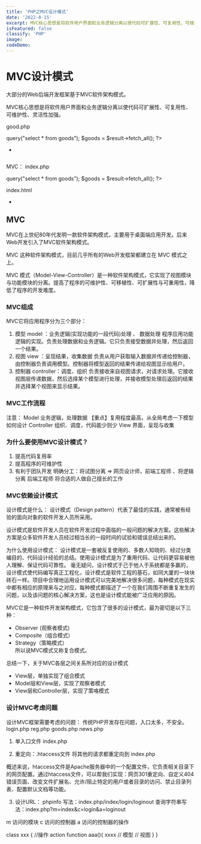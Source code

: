 ```yaml
---
title: 'PHP之MVC设计模式'
date: '2022-8-15'
excerpt: MVC核心思想是将软件用户界面和业务逻辑分离以使代码可扩展性、可复用性、可维护性、灵活性加强。
isFeatured: false
classify: 'PHP'
image:
codeDemo:
---
```


# MVC设计模式
大部分的Web后端开发框架基于MVC软件架构模式。

MVC核心思想是将软件用户界面和业务逻辑分离以使代码可扩展性、可复用性、可维护性、灵活性加强。


good.php
<?php 
	$con = mysqli();
	$result = $con->query("select * from goods");
	$goods = $result->fetch_all();
?>
<ul>
	<?php foreach($goods as $val){ ?>
	<li>
		<img src="<?php echo $val['image']?>" alt="">
		<h2><?php echo $val['title']?></h2>
	</li>
	<?php } ?>
</ul>

MVC：
index.php
<?php 
	$con = mysqli();
	$result = $con->query("select * from goods");
	$goods = $result->fetch_all();
?>

index.html
<ul>
	<?php foreach($goods as $val){ ?>
	<li>
		<img src="<?php echo $val['image']?>" alt="">
		<h2><?php echo $val['title']?></h2>
	</li>
	<?php } ?>
</ul>



## MVC
MVC在上世纪80年代发明一款软件架构模式，主要用于桌面端应用开发。后来Web开发引入了MVC软件架构模式。


MVC 这种软件架构模式，目前几乎所有的Web开发框架都建立在 MVC 模式之上。


MVC 模式（Model-View-Controller）是一种软件架构模式，它实现了视图模块与功能模块的分离。提高了程序的可维护性、可移植性、可扩展性与可重用性，降低了程序的开发难度。

### MVC组成
MVC它将应用程序分为三个部分：
1. 模型   model ：业务逻辑(实现功能的一段代码)处理 、 数据处理
   程序应用功能逻辑的实现。负责处理数据和业务逻辑。它只负责接受数据并处理，然后返回一个结果。
2. 视图   view ：呈现结果，收集数据
   负责从用户获取输入数据并传递给控制器，由控制器负责调用模型。控制器将模型返回的结果传递给视图显示给用户。  
3. 控制器 controller：调度、组织
   负责接收来自视图请求，对请求处理。它接收视图层传递数据，然后选择某个模型进行处理，并接收模型处理后返回的结果并选择某个视图来显示结果。
   

### MVC工作流程

注意：
Model 业务逻辑，处理数据    【重点】复用程度最高，从全局考虑一下模型如何设计
Controller  组织、调度，代码能少则少
View 界面，呈现与收集

### 为什么要使用MVC设计模式？
1. 提高代码复用率
2. 提高程序的可维护性
3. 有利于团队开发
   明确分工：将试图分离 => 网页设计师，前端工程师 、将逻辑分离 后端工程师
   将合适的人做自己擅长的工作

### MVC依赖设计模式
设计模式是什么：
设计模式（Design pattern）代表了最佳的实践，通常被有经验的面向对象的软件开发人员所采用。

设计模式是软件开发人员在软件开发过程中面临的一般问题的解决方案。这些解决方案是众多软件开发人员经过相当长的一段时间的试验和错误总结出来的。

为什么使用设计模式：
设计模式是一套被反复使用的、多数人知晓的、经过分类编目的、代码设计经验的总结。使用设计模式是为了重用代码、让代码更容易被他人理解、保证代码可靠性。
毫无疑问，设计模式于己于他人于系统都是多赢的，设计模式使代码编写真正工程化，设计模式是软件工程的基石，如同大厦的一块块砖石一样。项目中合理地运用设计模式可以完美地解决很多问题，每种模式在现实中都有相应的原理来与之对应，每种模式都描述了一个在我们周围不断重复发生的问题，以及该问题的核心解决方案，这也是设计模式能被广泛应用的原因。

MVC它是一种软件开发架构模式，它包含了很多的设计模式，最为密切是以下三种：
- Observer (观察者模式)
- Composite（组合模式）
- Strategy（策略模式）  
所以说MVC模式又称复合模式。

总结一下，关于MVC各层之间关系所对应的设计模式
- View层，单独实现了组合模式
- Model层和View层，实现了观察者模式
- View层和Controller层，实现了策咯模式


### 设计MVC考虑问题
设计MVC框架需要考虑的问题：
传统PHP开发存在问题，入口太多，不安全。login.php    reg.php   goods.php  news.php

1. 单入口文件 index.php

2. 重定向：.htaccess文件
将其他的请求都重定向到 index.php

概述来说，htaccess文件是Apache服务器中的一个配置文件，它负责相关目录下的网页配置。通过htaccess文件，可以帮我们实现：网页301重定向、自定义404错误页面、改变文件扩展名、允许/阻止特定的用户或者目录的访问、禁止目录列表、配置默认文档等功能。

3. 设计URL：
phpinfo 写法：index.php/index/login/loginout
查询字符串写法：index.php?m=index&c=login&a=loginout

m 访问的模块
c 访问的控制器
a 访问的控制器的操作 

class xxx {
    //操作 action
	function aaa(){
		xxxx
		// 模型
		// 视图
    }
}
















